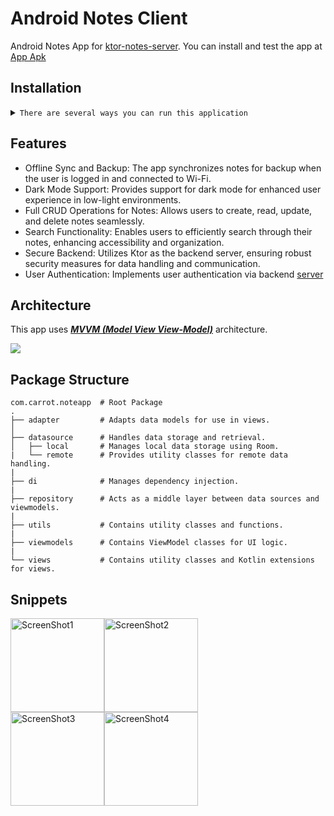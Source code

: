 # Android Notes Client

Android Notes App for [ktor-notes-server](https://github.com/carrot2803/ktor-notes-server.git).
You can install and test the app at [App Apk](app/release/notes-app.apk)

## Installation

<details>
<summary><code>There are several ways you can run this application</code></summary>

- [Downloading repository as ZIP](https://github.com/carrot2803/android-notes-client/archive/refs/heads/master.zip)
- Running the following command in a terminal, assuming you have [GitHub CLI](https://cli.github.com/) installed:

```sh
git clone https://github.com/carrot2803/android-notes-client.git
```

</details>

## Features

- Offline Sync and Backup: The app synchronizes notes for backup when the user is logged in and connected to Wi-Fi.
- Dark Mode Support: Provides support for dark mode for enhanced user experience in low-light environments.
- Full CRUD Operations for Notes: Allows users to create, read, update, and delete notes seamlessly.
- Search Functionality: Enables users to efficiently search through their notes, enhancing accessibility and
  organization.
- Secure Backend: Utilizes Ktor as the backend server, ensuring robust security measures for data handling and
  communication.
- User Authentication: Implements user authentication via
  backend [server](https://github.com/carrot2803/ktor-notes-server.git)

## Architecture

This app uses [
***MVVM (Model View View-Model)***](https://developer.android.com/jetpack/docs/guide#recommended-app-arch) architecture.

![](https://developer.android.com/topic/libraries/architecture/images/final-architecture.png)

## Package Structure

    com.carrot.noteapp  # Root Package
    .
    ├── adapter         # Adapts data models for use in views.
    │
    ├── datasource      # Handles data storage and retrieval.
    │   ├── local       # Manages local data storage using Room.
    |   └── remote      # Provides utility classes for remote data handling.
    |
    ├── di              # Manages dependency injection.
    |
    ├── repository      # Acts as a middle layer between data sources and viewmodels.
    |
    ├── utils           # Contains utility classes and functions.
    |
    ├── viewmodels      # Contains ViewModel classes for UI logic.
    |   
    └── views           # Contains utility classes and Kotlin extensions for views.

## Snippets

<div style="display: flex;">
    <img alt="ScreenShot1" src="https://i.imgur.com/GXFkylF.jpeg" width="150"/>
    <img alt="ScreenShot2" src="https://i.imgur.com/1uDpJ6z.jpeg" width="150"/>
</div>
<div style="display: flex;">
    <img alt="ScreenShot3" src="https://i.imgur.com/iPt2lil.jpeg" width="150"/>
    <img alt="ScreenShot4" src="https://i.imgur.com/mgQKNUe.jpeg" width="150"/>
</div>

